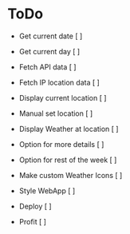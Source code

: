 # ToDo
- Get current date              [ ]
- Get current day               [ ]
- Fetch API data                [ ]
- Fetch IP location data        [ ]
- Display current location      [ ]
- Manual set location           [ ]
- Display Weather at location   [ ]
- Option for more details       [ ]
- Option for rest of the week   [ ]

- Make custom Weather Icons     [ ]
- Style WebApp                  [ ]
- Deploy                        [ ]

- Profit                        [ ]